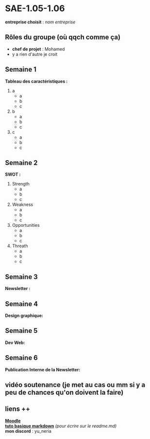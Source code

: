 # SAE-1.05-1.06

**entreprise choisit** : _nom entreprise_ 
## Rôles du groupe (où qqch comme ça)
- **chef de projet** : Mohamed
- y a rien d'autre je croit

## Semaine 1
**Tableau des caractéristiques :**
1. a
   - a
   - b
   - c
3. b
   - a
   - b
   - c
5. c
   - a
   - b
   - c


## Semaine 2
**SWOT :**
1. Strength
   - a
   - b
   - c
3. Weakness
   - a
   - b
   - c
5. Opportunities
   - a
   - b
   - c
7. Threath
   - a
   - b
   - c
    

## Semaine 3
**Newsletter :**  

## Semaine 4
**Design graphique:**  

## Semaine 5
**Dev Web:** 

## Semaine 6
**Publication Interne de la Newsletter:**

## vidéo soutenance (je met au cas ou mm si y a peu de chances qu'on doivent la faire)

## liens ++
    
[**Moodle**](https://moodle.univ-lille.fr/course/view.php?id=30388&sectionid=262716)  
[**tuto basique markdown**](https://www.markdownguide.org/) _(pour écrire sur le readme.md)_  
**mon discord** : yu_neria

